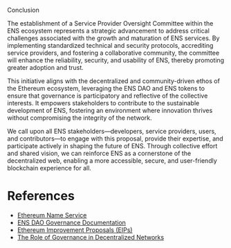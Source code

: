 Conclusion

The establishment of a Service Provider Oversight Committee within the ENS ecosystem represents a strategic advancement to address critical challenges associated with the growth and maturation of ENS services. By implementing standardized technical and security protocols, accrediting service providers, and fostering a collaborative community, the committee will enhance the reliability, security, and usability of ENS, thereby promoting greater adoption and trust.

This initiative aligns with the decentralized and community-driven ethos of the Ethereum ecosystem, leveraging the ENS DAO and ENS tokens to ensure that governance is participatory and reflective of the collective interests. It empowers stakeholders to contribute to the sustainable development of ENS, fostering an environment where innovation thrives without compromising the integrity of the network.

We call upon all ENS stakeholders—developers, service providers, users, and contributors—to engage with this proposal, provide their expertise, and participate actively in shaping the future of ENS. Through collective effort and shared vision, we can reinforce ENS as a cornerstone of the decentralized web, enabling a more accessible, secure, and user-friendly blockchain experience for all.

# References

- [Ethereum Name Service](https://ens.domains/)
- [ENS DAO Governance Documentation](https://docs.ens.domains/)
- [Ethereum Improvement Proposals (EIPs)](https://eips.ethereum.org/)
- [The Role of Governance in Decentralized Networks](https://medium.com/) 
